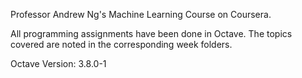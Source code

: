 Professor Andrew Ng's Machine Learning Course on Coursera.

All programming assignments have been done in Octave. The topics covered are noted in the corresponding week folders.

Octave Version: 3.8.0-1